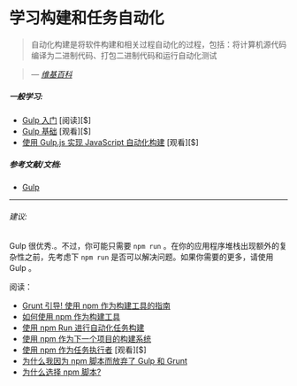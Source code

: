 # 学习构建和任务自动化

> 自动化构建是将软件构建和相关过程自动化的过程，包括：将计算机源代码编译为二进制代码、打包二进制代码和运行自动化测试

><cite>&#8212; [维基百科](https://en.wikipedia.org/wiki/Build_automation)</cite>

##### 一般学习:

* [Gulp 入门](https://www.amazon.com/Getting-Started-Gulp-Travis-Maynard/dp/1784395765?&_encoding=UTF8&tag=frontend-handbook-20&linkCode=ur2&linkId=3eb1e7a868a09b44f90570c56ef5f53b&camp=1789&creative=9325) [阅读][$]
* [Gulp 基础](http://teamtreehouse.com/library/gulp-basics) [观看][$]
* [使用 Gulp.js 实现 JavaScript 自动化构建](http://www.pluralsight.com/courses/javascript-build-automation-gulpjs) [观看][$]

##### 参考文献/文档:

* [Gulp](https://github.com/gulpjs/gulp/blob/master/docs/getting-started.md)

***

###### 建议:

Gulp 很优秀.。不过，你可能只需要 `npm run` 。在你的应用程序堆栈出现额外的复杂性之前，先考虑下 `npm run` 是否可以解决问题。如果你需要的更多，请使用 Gulp 。

阅读：

* [Grunt 引导! 使用 npm 作为构建工具的指南](http://www.sitepoint.com/guide-to-npm-as-a-build-tool/)
* [如何使用 npm 作为构建工具](http://blog.keithcirkel.co.uk/how-to-use-npm-as-a-build-tool/)
* [使用 npm Run 进行自动化任务构建](http://substack.net/task_automation_with_npm_run)
* [使用 npm 作为下一个项目的构建系统](https://drublic.de/blog/npm-builds)
* [使用 npm 作为任务执行者](http://teamtreehouse.com/library/using-npm-as-a-task-runner) [观看][$]
* [为什么我因为 npm 脚本而放弃了 Gulp 和 Grunt](https://medium.freecodecamp.com/why-i-left-gulp-and-grunt-for-npm-scripts-3d6853dd22b8#.z8plsoxxs)
* [为什么选择 npm 脚本?](https://css-tricks.com/why-npm-scripts/)
